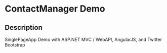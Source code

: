 # ContactManager Demo## DescriptionSinglePageApp Demo with ASP.NET MVC / WebAPI, AngularJS, and Twitter Bootstrap